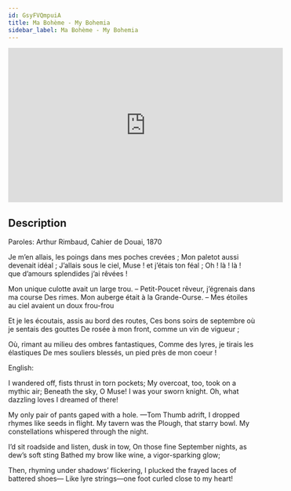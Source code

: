 ```yaml
---
id: GsyFVQmpuiA
title: Ma Bohème - My Bohemia
sidebar_label: Ma Bohème - My Bohemia
---
```


<iframe
  width="560"
  height="315"
  src="https://www.youtube.com/embed/GsyFVQmpuiA"
  title="YouTube video player"
  frameborder="0"
  allow="accelerometer; autoplay; clipboard-write; encrypted-media; gyroscope; picture-in-picture; web-share"
  referrerpolicy="strict-origin-when-cross-origin"
  allowfullscreen
></iframe>

## Description

Paroles: Arthur Rimbaud, Cahier de Douai, 1870

Je m’en allais, les poings dans mes poches crevées ;
Mon paletot aussi devenait idéal ;
J’allais sous le ciel, Muse ! et j’étais ton féal ;
Oh ! là ! là ! que d’amours splendides j’ai rêvées !

Mon unique culotte avait un large trou.
– Petit-Poucet rêveur, j’égrenais dans ma course
Des rimes. Mon auberge était à la Grande-Ourse.
– Mes étoiles au ciel avaient un doux frou-frou

Et je les écoutais, assis au bord des routes,
Ces bons soirs de septembre où je sentais des gouttes
De rosée à mon front, comme un vin de vigueur ;

Où, rimant au milieu des ombres fantastiques,
Comme des lyres, je tirais les élastiques
De mes souliers blessés, un pied près de mon coeur !

English:

I wandered off, fists thrust in torn pockets;
My overcoat, too, took on a mythic air;
Beneath the sky, O Muse! I was your sworn knight.
Oh, what dazzling loves I dreamed of there!

My only pair of pants gaped with a hole.
—Tom Thumb adrift, I dropped rhymes like seeds in flight.
My tavern was the Plough, that starry bowl.
My constellations whispered through the night.

I’d sit roadside and listen, dusk in tow,
On those fine September nights, as dew’s soft sting
Bathed my brow like wine, a vigor-sparking glow;

Then, rhyming under shadows’ flickering,
I plucked the frayed laces of battered shoes—
Like lyre strings—one foot curled close to my heart!
